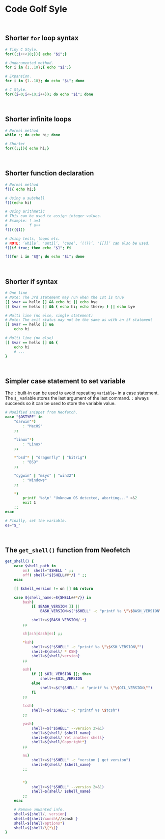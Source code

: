 
# Code Golf Syle


<br>

## Shorter `for` loop syntax


```bash
# Tiny C Style.
for((;i++<10;)){ echo "$i";}

# Undocumented method.
for i in {1..10};{ echo "$i";}

# Expansion.
for i in {1..10}; do echo "$i"; done

# C Style.
for((i=0;i<=10;i++)); do echo "$i"; done
```

<br>


## Shorter infinite loops
```bash
# Normal method
while :; do echo hi; done

# Shorter
for((;;)){ echo hi;}
```

<br>

## Shorter function declaration
```bash
# Normal method
f(){ echo hi;}

# Using a subshell
f()(echo hi)

# Using arithmetic
# This can be used to assign integer values.
# Example: f a=1
#          f a++
f()(($1))

# Using tests, loops etc.
# NOTE: ‘while’, ‘until’, ‘case’, ‘(())’, ‘[[]]’ can also be used.
f()if true; then echo "$1"; fi

f()for i in "$@"; do echo "$i"; done

```

<br>

## Shorter if syntax
```bash
# One line
# Note: The 3rd statement may run when the 1st is true
[[ $var == hello ]] && echo hi || echo bye
[[ $var == hello ]] && { echo hi; echo there; } || echo bye

# Multi line (no else, single statement)
# Note: The exit status may not be the same as with an if statement
[[ $var == hello ]] &&
    echo hi

# Multi line (no else)
[[ $var == hello ]] && {
    echo hi
    # ...
}

```

<br>


## Simpler case statement to set variable
The `:` built-in can be used to avoid repeating `variable=` in a case statement.
The `$_` variable stores the last argument of the last command. `:` always succeeds
so it can be used to store the variable value.


```bash
# Modified snippet from Neofetch.
case "$OSTYPE" in
    "darwin"*)
        : "MacOS"
    ;;

    "linux"*)
        : "Linux"
    ;;

    *"bsd"* | "dragonfly" | "bitrig")
        : "BSD"
    ;;

    "cygwin" | "msys" | "win32")
        : "Windows"
    ;;

    *)
        printf '%s\n' "Unknown OS detected, aborting..." >&2
        exit 1
    ;;
esac

# Finally, set the variable.
os="$_"

```

<br>

## The `get_shell()` function from Neofetch

```bash
get_shell() {
    case $shell_path in
        on)  shell="$SHELL " ;;
        off) shell="${SHELL##*/} " ;;
    esac

    [[ $shell_version != on ]] && return

    case ${shell_name:=${SHELL##*/}} in
        bash)
            [[ $BASH_VERSION ]] ||
                BASH_VERSION=$("$SHELL" -c "printf %s \"\$BASH_VERSION\"")

            shell+=${BASH_VERSION/-*}
        ;;

        sh|ash|dash|es) ;;

        *ksh)
            shell+=$("$SHELL" -c "printf %s \"\$KSH_VERSION\"")
            shell=${shell/ * KSH}
            shell=${shell/version}
        ;;

        osh)
            if [[ $OIL_VERSION ]]; then
                shell+=$OIL_VERSION
            else
                shell+=$("$SHELL" -c "printf %s \"\$OIL_VERSION\"")
            fi
        ;;

        tcsh)
            shell+=$("$SHELL" -c "printf %s \$tcsh")
        ;;

        yash)
            shell+=$("$SHELL" --version 2>&1)
            shell=${shell/ $shell_name}
            shell=${shell/ Yet another shell}
            shell=${shell/Copyright*}
        ;;

        nu)
            shell+=$("$SHELL" -c "version | get version")
            shell=${shell/ $shell_name}
        ;;


        *)
            shell+=$("$SHELL" --version 2>&1)
            shell=${shell/ $shell_name}
        ;;
    esac

    # Remove unwanted info.
    shell=${shell/, version}
    shell=${shell/xonsh\//xonsh }
    shell=${shell/options*}
    shell=${shell/\(*\)}
}

```
